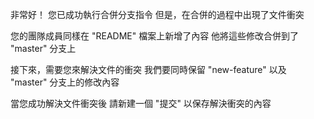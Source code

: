 非常好！
您已成功執行合併分支指令
但是，在合併的過程中出現了文件衝突

您的團隊成員同樣在 "README" 檔案上新增了內容
他將這些修改合併到了 "master" 分支上

接下來，需要您來解決文件的衝突
我們要同時保留 
"new-feature" 以及 "master" 分支上的修改內容

當您成功解決文件衝突後
請新建一個 "提交" 以保存解決衝突的內容

